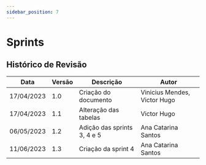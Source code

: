 ```yaml
---
sidebar_position: 7
---
```


# Sprints

## Histórico de Revisão

| Data | Versão | Descrição | Autor |
|------|--------|-----------|-------|
|17/04/2023|1.0|Criação do documento| Vinicius Mendes, Victor Hugo|
|17/04/2023|1.1|Alteração das tabelas|Victor Hugo|
|06/05/2023|1.2|Adição das sprints 3, 4 e 5|Ana Catarina Santos|
|11/06/2023|1.3|Criação da sprint 4 |Ana Catarina Santos|
